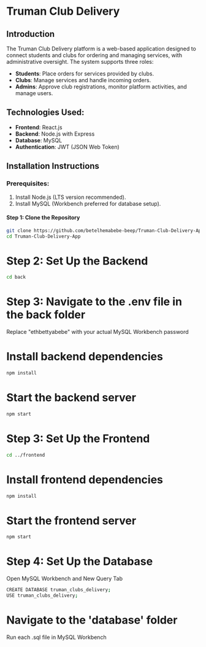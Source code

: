 # Truman Club Delivery 

## Introduction
The Truman Club Delivery platform is a web-based application designed to connect students and clubs for ordering and managing services, with administrative oversight. The system supports three roles:

- **Students**: Place orders for services provided by clubs.
- **Clubs**: Manage services and handle incoming orders.
- **Admins**: Approve club registrations, monitor platform activities, and manage users.

## Technologies Used:
- **Frontend**: React.js
- **Backend**: Node.js with Express
- **Database**: MySQL
- **Authentication**: JWT (JSON Web Token)

## Installation Instructions

### Prerequisites:
1. Install Node.js (LTS version recommended).
2. Install MySQL (Workbench preferred for database setup).

#### Step 1: Clone the Repository
```bash
git clone https://github.com/betelhemabebe-beep/Truman-Club-Delivery-App.git
cd Truman-Club-Delivery-App
```

# Step 2: Set Up the Backend
```bash
cd back
```

# Step 3: Navigate to the .env file in the back folder
Replace "ethbettyabebe" with your actual MySQL Workbench password

# Install backend dependencies
```bash
npm install
```

# Start the backend server
```bash
npm start
```

# Step 3: Set Up the Frontend
```bash
cd ../frontend
```

# Install frontend dependencies
```bash
npm install
```

# Start the frontend server
```bash
npm start
```

# Step 4: Set Up the Database
 Open MySQL Workbench and New Query Tab
```bash
CREATE DATABASE truman_clubs_delivery;
USE truman_clubs_delivery;
```

# Navigate to the 'database' folder
 Run each .sql file in MySQL Workbench 





